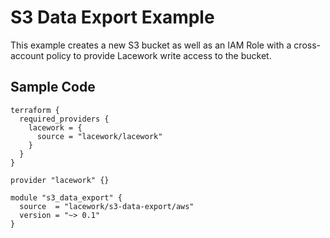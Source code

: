 # S3 Data Export Example

This example creates a new S3 bucket as well as an IAM Role with a cross-account policy to provide Lacework write access to the bucket.

## Sample Code

```hcl
terraform {
  required_providers {
    lacework = {
      source = "lacework/lacework"
    }
  }
}

provider "lacework" {}

module "s3_data_export" {
  source  = "lacework/s3-data-export/aws"
  version = "~> 0.1"
}
```
